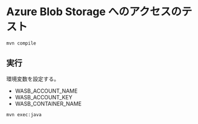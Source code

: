 # Azure Blob Storage へのアクセスのテスト

```
mvn compile
```

## 実行
環境変数を設定する。

- WASB_ACCOUNT_NAME
- WASB_ACCOUNT_KEY
- WASB_CONTAINER_NAME

```
mvn exec:java
```
